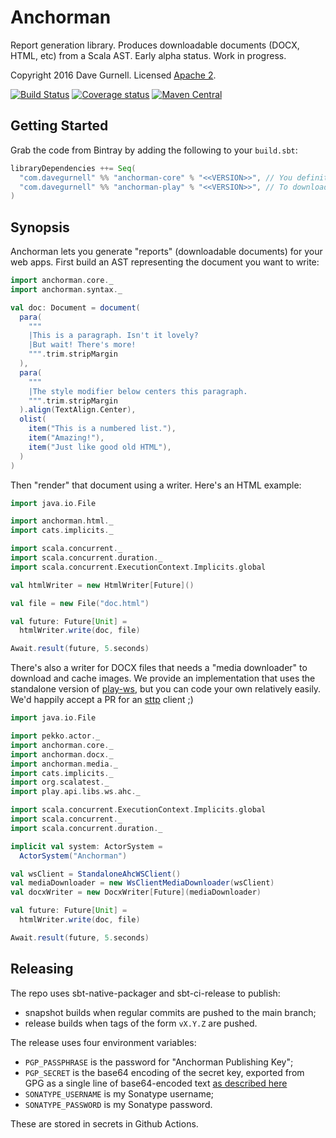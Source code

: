 # Anchorman

Report generation library.
Produces downloadable documents (DOCX, HTML, etc) from a Scala AST.
Early alpha status. Work in progress.

Copyright 2016 Dave Gurnell. Licensed [Apache 2][license].

[![Build Status](https://travis-ci.org/davegurnell/anchorman.svg?branch=master)](https://travis-ci.org/davegurnell/anchorman)
[![Coverage status](https://img.shields.io/codecov/c/github/davegurnell/anchorman/master.svg)](https://codecov.io/github/davegurnell/anchorman)
[![Maven Central](https://maven-badges.herokuapp.com/maven-central/com.davegurnell/anchorman-core_2.13/badge.svg)](https://maven-badges.herokuapp.com/maven-central/com.davegurnell/anchorman-core_2.13)

## Getting Started

Grab the code from Bintray by adding the following to your `build.sbt`:

```scala
libraryDependencies ++= Seq(
  "com.davegurnell" %% "anchorman-core" % "<<VERSION>>", // You definitely need this
  "com.davegurnell" %% "anchorman-play" % "<<VERSION>>", // To download images in Play
)
```

[license]: http://www.apache.org/licenses/LICENSE-2.0

## Synopsis

Anchorman lets you generate "reports" (downloadable documents) for your web apps.
First build an AST representing the document you want to write:

```scala
import anchorman.core._
import anchorman.syntax._

val doc: Document = document(
  para(
    """
    |This is a paragraph. Isn't it lovely?
    |But wait! There's more!
    """.trim.stripMargin
  ),
  para(
    """
    |The style modifier below centers this paragraph.
    """.trim.stripMargin
  ).align(TextAlign.Center),
  olist(
    item("This is a numbered list."),
    item("Amazing!"),
    item("Just like good old HTML"),
  )
)
```

Then "render" that document using a writer.
Here's an HTML example:

```scala
import java.io.File

import anchorman.html._
import cats.implicits._

import scala.concurrent._
import scala.concurrent.duration._
import scala.concurrent.ExecutionContext.Implicits.global

val htmlWriter = new HtmlWriter[Future]()

val file = new File("doc.html")

val future: Future[Unit] =
  htmlWriter.write(doc, file)

Await.result(future, 5.seconds)
```

There's also a writer for DOCX files that needs
a "media downloader" to download and cache images.
We provide an implementation that uses the standalone version of
[play-ws](https://github.com/playframework/play-ws),
but you can code your own relatively easily.
We'd happily accept a PR for an [sttp](https://github.com/softwaremill/sttp) client ;)

```scala
import java.io.File

import pekko.actor._
import anchorman.core._
import anchorman.docx._
import anchorman.media._
import cats.implicits._
import org.scalatest._
import play.api.libs.ws.ahc._

import scala.concurrent.ExecutionContext.Implicits.global
import scala.concurrent._
import scala.concurrent.duration._

implicit val system: ActorSystem =
  ActorSystem("Anchorman")

val wsClient = StandaloneAhcWSClient()
val mediaDownloader = new WsClientMediaDownloader(wsClient)
val docxWriter = new DocxWriter[Future](mediaDownloader)

val future: Future[Unit] =
  htmlWriter.write(doc, file)

Await.result(future, 5.seconds)
```

## Releasing

The repo uses sbt-native-packager and sbt-ci-release to publish:

- snapshot builds when regular commits are pushed to the main branch;
- release builds when tags of the form `vX.Y.Z` are pushed.

The release uses four environment variables:

- `PGP_PASSPHRASE` is the password for "Anchorman Publishing Key";
- `PGP_SECRET` is the base64 encoding of the secret key,
  exported from GPG as a single line of base64-encoded text
  [as described here](https://github.com/sbt/sbt-ci-release?tab=readme-ov-file#secrets)
- `SONATYPE_USERNAME` is my Sonatype username;
- `SONATYPE_PASSWORD` is my Sonatype password.

These are stored in secrets in Github Actions.
